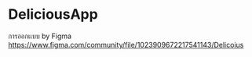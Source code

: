 # DeliciousApp

การออกเเบบ by Figma 
https://www.figma.com/community/file/1023909672217541143/Delicoius
